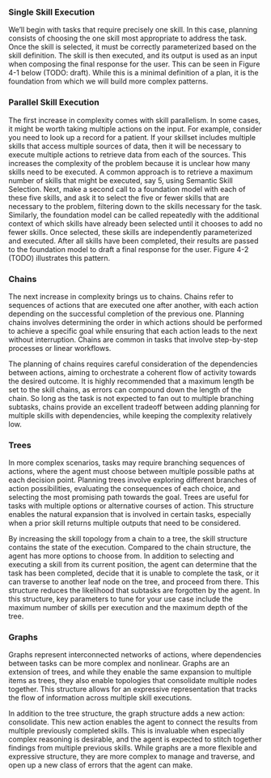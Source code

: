 ### Single Skill Execution
We’ll begin with tasks that require precisely one skill. In this case, planning consists of choosing the one skill most appropriate to address the task. Once the skill is selected, it must be correctly parameterized based on the skill definition. The skill is then executed, and its output is used as an input when composing the final response for the user. This can be seen in Figure 4-1 below (TODO: draft). While this is a minimal definition of a plan, it is the foundation from which we will build more complex patterns.

### Parallel Skill Execution
The first increase in complexity comes with skill parallelism. In some cases, it might be worth taking multiple actions on the input. For example, consider you need to look up a record for a patient. If your skillset includes multiple skills that access multiple sources of data, then it will be necessary to execute multiple actions to retrieve data from each of the sources. This increases the complexity of the problem because it is unclear how many skills need to be executed. A common approach is to retrieve a maximum number of skills that might be executed, say 5, using Semantic Skill Selection. Next, make a second call to a foundation model with each of these five skills, and ask it to select the five or fewer skills that are necessary to the problem, filtering down to the skills necessary for the task. Similarly, the foundation model can be called repeatedly with the additional context of which skills have already been selected until it chooses to add no fewer skills. Once selected, these skills are independently parameterized and executed. After all skills have been completed, their results are passed to the foundation model to draft a final response for the user. Figure 4-2 (TODO) illustrates this pattern.

### Chains
The next increase in complexity brings us to chains. Chains refer to sequences of actions that are executed one after another, with each action depending on the successful completion of the previous one. Planning chains involves determining the order in which actions should be performed to achieve a specific goal while ensuring that each action leads to the next without interruption. Chains are common in tasks that involve step-by-step processes or linear workflows.

The planning of chains requires careful consideration of the dependencies between actions, aiming to orchestrate a coherent flow of activity towards the desired outcome. It is highly recommended that a maximum length be set to the skill chains, as errors can compound down the length of the chain. So long as the task is not expected to fan out to multiple branching subtasks, chains provide an excellent tradeoff between adding planning for multiple skills with dependencies, while keeping the complexity relatively low.

### Trees
In more complex scenarios, tasks may require branching sequences of actions, where the agent must choose between multiple possible paths at each decision point. Planning trees involve exploring different branches of action possibilities, evaluating the consequences of each choice, and selecting the most promising path towards the goal. Trees are useful for tasks with multiple options or alternative courses of action. This structure enables the natural expansion that is involved in certain tasks, especially when a prior skill returns multiple outputs that need to be considered.

By increasing the skill topology from a chain to a tree, the skill structure contains the state of the execution. Compared to the chain structure, the agent has more options to choose from. In addition to selecting and executing a skill from its current position, the agent can determine that the task has been completed, decide that it is unable to complete the task, or it can traverse to another leaf node on the tree, and proceed from there. This structure reduces the likelihood that subtasks are forgotten by the agent. In this structure, key parameters to tune for your use case include the maximum number of skills per execution and the maximum depth of the tree.

### Graphs
Graphs represent interconnected networks of actions, where dependencies between tasks can be more complex and nonlinear. Graphs are an extension of trees, and while they enable the same expansion to multiple items as trees, they also enable topologies that consolidate multiple nodes together. This structure allows for an expressive representation that tracks the flow of information across multiple skill executions.

In addition to the tree structure, the graph structure adds a new action: consolidate. This new action enables the agent to connect the results from multiple previously completed skills. This is invaluable when especially complex reasoning is desirable, and the agent is expected to stitch together findings from multiple previous skills. While graphs are a more flexible and expressive structure, they are more complex to manage and traverse, and open up a new class of errors that the agent can make.

